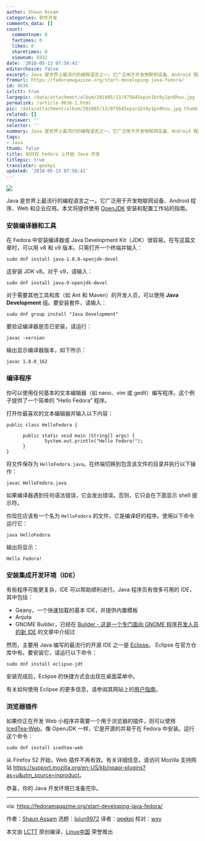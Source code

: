 ```yaml
---
author: Shaun Assam
categories: 软件开发
comments_data: []
count:
  commentnum: 0
  favtimes: 0
  likes: 0
  sharetimes: 0
  viewnum: 6932
date: '2018-05-13 07:56:41'
editorchoice: false
excerpt: Java 是世界上最流行的编程语言之一。它广泛用于开发物联网设备、Android 程序、Web 和企业应用。本文将提供使用 OpenJDK 安装和配置工作站的指南。
fromurl: https://fedoramagazine.org/start-developing-java-fedora/
id: 9636
islctt: true
largepic: /data/attachment/album/201805/13/075645epzn1bt0y1pn8huu.jpg
permalink: /article-9636-1.html
pic: /data/attachment/album/201805/13/075645epzn1bt0y1pn8huu.jpg.thumb.jpg
related: []
reviewer: ''
selector: ''
summary: Java 是世界上最流行的编程语言之一。它广泛用于开发物联网设备、Android 程序、Web 和企业应用。本文将提供使用 OpenJDK 安装和配置工作站的指南。
tags:
- Java
thumb: false
title: 如何在 Fedora 上开始 Java 开发
titlepic: true
translator: geekpi
updated: '2018-05-13 07:56:41'
---
```


![](/data/attachment/album/201805/13/075645epzn1bt0y1pn8huu.jpg)


Java 是世界上最流行的编程语言之一。它广泛用于开发物联网设备、Android 程序、Web 和企业应用。本文将提供使用 [OpenJDK](http://openjdk.java.net/) 安装和配置工作站的指南。


### 安装编译器和工具


在 Fedora 中安装编译器或 Java Development Kit（JDK）很容易。在写这篇文章时，可以用 v8 和 v9 版本。只需打开一个终端并输入：



```
sudo dnf install java-1.8.0-openjdk-devel

```

这安装 JDK v8。对于 v9，请输入：



```
sudo dnf install java-9-openjdk-devel

```

对于需要其他工具和库（如 Ant 和 Maven）的开发人员，可以使用 **Java Development** 组。要安装套件，请输入：



```
sudo dnf group install "Java Development"

```

要验证编译器是否已安装，请运行：



```
javac -version

```

输出显示编译器版本，如下所示：



```
javac 1.8.0_162

```

### 编译程序


你可以使用任何基本的文本编辑器（如 nano、vim 或 gedit）编写程序。这个例子提供了一个简单的 “Hello Fedora” 程序。


打开你最喜欢的文本编辑器并输入以下内容：



```
public class HelloFedora {

      public static void main (String[] args) {
              System.out.println("Hello Fedora!");
      }
}

```

将文件保存为 `HelloFedora.java`。在终端切换到包含该文件的目录并执行以下操作：



```
javac HelloFedora.java

```

如果编译器遇到任何语法错误，它会发出错误。否则，它只会在下面显示 shell 提示符。


你现在应该有一个名为 `HelloFedora` 的文件，它是编译好的程序。使用以下命令运行它：



```
java HelloFedora

```

输出将显示：



```
Hello Fedora!

```

### 安装集成开发环境（IDE）


有些程序可能更复杂，IDE 可以帮助顺利进行。Java 程序员有很多可用的 IDE，其中包括：


* Geany，一个快速加载的基本 IDE，并提供内置模板
* Anjuta
* GNOME Builder，已经在 [Builder - 这是一个专门面向 GNOME 程序开发人员的新 IDE](https://fedoramagazine.org/builder-a-new-ide-specifically-for-gnome-app-developers-2/) 的文章中介绍过


然而，主要用 Java 编写的最流行的开源 IDE 之一是 [Eclipse](https://www.eclipse.org/)。 Eclipse 在官方仓库中有。要安装它，请运行以下命令：



```
sudo dnf install eclipse-jdt

```

安装完成后，Eclipse 的快捷方式会出现在桌面菜单中。


有关如何使用 Eclipse 的更多信息，请参阅其网站上的[用户指南](http://help.eclipse.org/oxygen/nav/0)。


### 浏览器插件


如果你正在开发 Web 小程序并需要一个用于浏览器的插件，则可以使用 [IcedTea-Web](https://icedtea.classpath.org/wiki/IcedTea-Web)。像 OpenJDK 一样，它是开源的并易于在 Fedora 中安装。运行这个命令：



```
sudo dnf install icedtea-web

```

从 Firefox 52 开始，Web 插件不再有效。有关详细信息，请访问 Mozilla 支持网站 <https://support.mozilla.org/en-US/kb/npapi-plugins?as=u&utm_source=inproduct>。


恭喜，你的 Java 开发环境已准备完毕。




---


via: <https://fedoramagazine.org/start-developing-java-fedora/>


作者：[Shaun Assam](https://fedoramagazine.org/author/sassam/) 选题：[lujun9972](https://github.com/lujun9972) 译者：[geekpi](https://github.com/geekpi) 校对：[wxy](https://github.com/wxy)


本文由 [LCTT](https://github.com/LCTT/TranslateProject) 原创编译，[Linux中国](https://linux.cn/) 荣誉推出